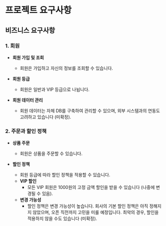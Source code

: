 # 프로젝트 요구사항

## 비즈니스 요구사항

### 1. 회원
- **회원 가입 및 조회**
  - 회원은 가입하고 자신의 정보를 조회할 수 있습니다.
  
- **회원 등급**
  - 회원은 일반과 VIP 등급으로 나뉩니다.
  
- **회원 데이터 관리**
  - 회원 데이터는 자체 DB를 구축하여 관리할 수 있으며, 외부 시스템과의 연동도 고려하고 있습니다 (미확정).

### 2. 주문과 할인 정책
- **상품 주문**
  - 회원은 상품을 주문할 수 있습니다.
  
- **할인 정책**
  - 회원 등급에 따라 할인 정책을 적용할 수 있습니다.
  - **VIP 할인**
    - 모든 VIP 회원은 1000원의 고정 금액 할인을 받을 수 있습니다 (나중에 변경될 수 있음).
  - **변경 가능성**
    - 할인 정책은 변경 가능성이 높습니다. 회사의 기본 할인 정책은 아직 정해지지 않았으며, 오픈 직전까지 고민을 미룰 예정입니다. 최악의 경우, 할인을 적용하지 않을 수도 있습니다 (미확정).
